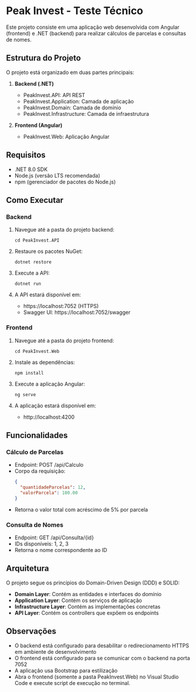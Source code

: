 # Peak Invest - Teste Técnico

Este projeto consiste em uma aplicação web desenvolvida com Angular (frontend) e .NET (backend) para realizar cálculos de parcelas e consultas de nomes.

## Estrutura do Projeto

O projeto está organizado em duas partes principais:

1. **Backend (.NET)**
   - PeakInvest.API: API REST
   - PeakInvest.Application: Camada de aplicação
   - PeakInvest.Domain: Camada de domínio
   - PeakInvest.Infrastructure: Camada de infraestrutura

2. **Frontend (Angular)**
   - PeakInvest.Web: Aplicação Angular

## Requisitos

- .NET 8.0 SDK
- Node.js (versão LTS recomendada)
- npm (gerenciador de pacotes do Node.js)

## Como Executar

### Backend

1. Navegue até a pasta do projeto backend:
   ```
   cd PeakInvest.API
   ```

2. Restaure os pacotes NuGet:
   ```
   dotnet restore
   ```

3. Execute a API:
   ```
   dotnet run
   ```

4. A API estará disponível em:
   - https://localhost:7052 (HTTPS)
   - Swagger UI: https://localhost:7052/swagger

### Frontend

1. Navegue até a pasta do projeto frontend:
   ```
   cd PeakInvest.Web
   ```

2. Instale as dependências:
   ```
   npm install
   ```

3. Execute a aplicação Angular:
   ```
   ng serve
   ```

4. A aplicação estará disponível em:
   - http://localhost:4200

## Funcionalidades

### Cálculo de Parcelas
- Endpoint: POST /api/Calculo
- Corpo da requisição:
  ```json
  {
    "quantidadeParcelas": 12,
    "valorParcela": 100.00
  }
  ```
- Retorna o valor total com acréscimo de 5% por parcela

### Consulta de Nomes
- Endpoint: GET /api/Consulta/{id}
- IDs disponíveis: 1, 2, 3
- Retorna o nome correspondente ao ID

## Arquitetura

O projeto segue os princípios do Domain-Driven Design (DDD) e SOLID:

- **Domain Layer**: Contém as entidades e interfaces do domínio
- **Application Layer**: Contém os serviços de aplicação
- **Infrastructure Layer**: Contém as implementações concretas
- **API Layer**: Contém os controllers que expõem os endpoints

## Observações

- O backend está configurado para desabilitar o redirecionamento HTTPS em ambiente de desenvolvimento
- O frontend está configurado para se comunicar com o backend na porta 7052
- A aplicação usa Bootstrap para estilização
- Abra o frontend (somente a pasta PeakInvest.Web) no Visual Studio Code e execute script de execução no terminal. 
